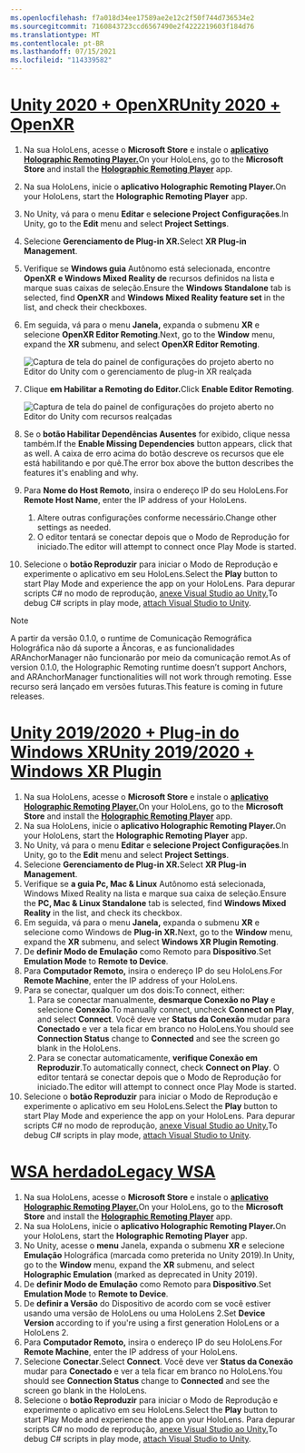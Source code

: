 ```yaml
---
ms.openlocfilehash: f7a018d34ee17589ae2e12c2f50f744d736534e2
ms.sourcegitcommit: 7160843723ccd6567490e2f4222219603f184d76
ms.translationtype: MT
ms.contentlocale: pt-BR
ms.lasthandoff: 07/15/2021
ms.locfileid: "114339582"
---
```

# <a name="unity-2020--openxr"></a>[<span data-ttu-id="5ccb9-101">Unity 2020 + OpenXR</span><span class="sxs-lookup"><span data-stu-id="5ccb9-101">Unity 2020 + OpenXR</span></span>](#tab/openxr)

1. <span data-ttu-id="5ccb9-102">Na sua HoloLens, acesse o **Microsoft Store** e instale o **[aplicativo Holographic Remoting Player.](https://www.microsoft.com/store/p/holographic-remoting-player/9nblggh4sv40)**</span><span class="sxs-lookup"><span data-stu-id="5ccb9-102">On your HoloLens, go to the **Microsoft Store** and install the **[Holographic Remoting Player](https://www.microsoft.com/store/p/holographic-remoting-player/9nblggh4sv40)** app.</span></span>
1. <span data-ttu-id="5ccb9-103">Na sua HoloLens, inicie o **aplicativo Holographic Remoting Player.**</span><span class="sxs-lookup"><span data-stu-id="5ccb9-103">On your HoloLens, start the **Holographic Remoting Player** app.</span></span>
1. <span data-ttu-id="5ccb9-104">No Unity, vá para o menu **Editar** e **selecione Project Configurações**.</span><span class="sxs-lookup"><span data-stu-id="5ccb9-104">In Unity, go to the **Edit** menu and select **Project Settings**.</span></span>
1. <span data-ttu-id="5ccb9-105">Selecione **Gerenciamento de Plug-in XR.**</span><span class="sxs-lookup"><span data-stu-id="5ccb9-105">Select **XR Plug-in Management**.</span></span>
1. <span data-ttu-id="5ccb9-106">Verifique se **Windows guia** Autônomo está selecionada, encontre **OpenXR** **e Windows Mixed Reality de** recursos definidos na lista e marque suas caixas de seleção.</span><span class="sxs-lookup"><span data-stu-id="5ccb9-106">Ensure the **Windows Standalone** tab is selected, find **OpenXR** and **Windows Mixed Reality feature set** in the list, and check their checkboxes.</span></span>
1. <span data-ttu-id="5ccb9-107">Em seguida, vá para o menu **Janela,** expanda o submenu **XR** e selecione **OpenXR Editor Remoting**.</span><span class="sxs-lookup"><span data-stu-id="5ccb9-107">Next, go to the **Window** menu, expand the **XR** submenu, and select **OpenXR Editor Remoting**.</span></span>

    ![Captura de tela do painel de configurações do projeto aberto no Editor do Unity com o gerenciamento de plug-in XR realçada](../images/openxr-features-img-02.png)

1. <span data-ttu-id="5ccb9-109">Clique **em Habilitar a Remoting do Editor.**</span><span class="sxs-lookup"><span data-stu-id="5ccb9-109">Click **Enable Editor Remoting**.</span></span>

    ![Captura de tela do painel de configurações do projeto aberto no Editor do Unity com recursos realçadas](../images/openxr-features-img-03.png)

1. <span data-ttu-id="5ccb9-111">Se o **botão Habilitar Dependências Ausentes** for exibido, clique nessa também.</span><span class="sxs-lookup"><span data-stu-id="5ccb9-111">If the **Enable Missing Dependencies** button appears, click that as well.</span></span> <span data-ttu-id="5ccb9-112">A caixa de erro acima do botão descreve os recursos que ele está habilitando e por quê.</span><span class="sxs-lookup"><span data-stu-id="5ccb9-112">The error box above the button describes the features it's enabling and why.</span></span>
1. <span data-ttu-id="5ccb9-113">Para **Nome do Host Remoto**, insira o endereço IP do seu HoloLens.</span><span class="sxs-lookup"><span data-stu-id="5ccb9-113">For **Remote Host Name**, enter the IP address of your HoloLens.</span></span>
   1. <span data-ttu-id="5ccb9-114">Altere outras configurações conforme necessário.</span><span class="sxs-lookup"><span data-stu-id="5ccb9-114">Change other settings as needed.</span></span>
   1. <span data-ttu-id="5ccb9-115">O editor tentará se conectar depois que o Modo de Reprodução for iniciado.</span><span class="sxs-lookup"><span data-stu-id="5ccb9-115">The editor will attempt to connect once Play Mode is started.</span></span>
1. <span data-ttu-id="5ccb9-116">Selecione o **botão Reproduzir** para iniciar o Modo de Reprodução e experimente o aplicativo em seu HoloLens.</span><span class="sxs-lookup"><span data-stu-id="5ccb9-116">Select the **Play** button to start Play Mode and experience the app on your HoloLens.</span></span> <span data-ttu-id="5ccb9-117">Para depurar scripts C# no modo de reprodução, [anexe Visual Studio ao Unity.](/visualstudio/gamedev/unity/get-started/using-visual-studio-tools-for-unity?pivots=windows)</span><span class="sxs-lookup"><span data-stu-id="5ccb9-117">To debug C# scripts in play mode, [attach Visual Studio to Unity](/visualstudio/gamedev/unity/get-started/using-visual-studio-tools-for-unity?pivots=windows).</span></span>

> [!NOTE]
> <span data-ttu-id="5ccb9-118">A partir da versão 0.1.0, o runtime de Comunicação Remográfica Holográfica não dá suporte a Âncoras, e as funcionalidades ARAnchorManager não funcionarão por meio da comunicação remot.</span><span class="sxs-lookup"><span data-stu-id="5ccb9-118">As of version 0.1.0, the Holographic Remoting runtime doesn’t support Anchors, and ARAnchorManager functionalities will not work through remoting.</span></span>  <span data-ttu-id="5ccb9-119">Esse recurso será lançado em versões futuras.</span><span class="sxs-lookup"><span data-stu-id="5ccb9-119">This feature is coming in future releases.</span></span>

# <a name="unity-20192020--windows-xr-plugin"></a>[<span data-ttu-id="5ccb9-120">Unity 2019/2020 + Plug-in do Windows XR</span><span class="sxs-lookup"><span data-stu-id="5ccb9-120">Unity 2019/2020 + Windows XR Plugin</span></span>](#tab/winxr)

1. <span data-ttu-id="5ccb9-121">Na sua HoloLens, acesse o **Microsoft Store** e instale o **[aplicativo Holographic Remoting Player.](https://www.microsoft.com/store/p/holographic-remoting-player/9nblggh4sv40)**</span><span class="sxs-lookup"><span data-stu-id="5ccb9-121">On your HoloLens, go to the **Microsoft Store** and install the **[Holographic Remoting Player](https://www.microsoft.com/store/p/holographic-remoting-player/9nblggh4sv40)** app.</span></span>
1. <span data-ttu-id="5ccb9-122">Na sua HoloLens, inicie o **aplicativo Holographic Remoting Player.**</span><span class="sxs-lookup"><span data-stu-id="5ccb9-122">On your HoloLens, start the **Holographic Remoting Player** app.</span></span>
1. <span data-ttu-id="5ccb9-123">No Unity, vá para o menu **Editar** e **selecione Project Configurações**.</span><span class="sxs-lookup"><span data-stu-id="5ccb9-123">In Unity, go to the **Edit** menu and select **Project Settings**.</span></span>
1. <span data-ttu-id="5ccb9-124">Selecione **Gerenciamento de Plug-in XR.**</span><span class="sxs-lookup"><span data-stu-id="5ccb9-124">Select **XR Plug-in Management**.</span></span>
1. <span data-ttu-id="5ccb9-125">Verifique se **a guia Pc, Mac & Linux**  Autônomo está selecionada, Windows Mixed Reality na lista e marque sua caixa de seleção.</span><span class="sxs-lookup"><span data-stu-id="5ccb9-125">Ensure the **PC, Mac & Linux Standalone** tab is selected, find **Windows Mixed Reality** in the list, and check its checkbox.</span></span>
1. <span data-ttu-id="5ccb9-126">Em seguida, vá para o menu **Janela,** expanda o submenu **XR** e selecione como Windows de **Plug-in XR.**</span><span class="sxs-lookup"><span data-stu-id="5ccb9-126">Next, go to the **Window** menu, expand the **XR** submenu, and select **Windows XR Plugin Remoting**.</span></span>
1. <span data-ttu-id="5ccb9-127">De **definir Modo de Emulação** como Remoto para **Dispositivo**.</span><span class="sxs-lookup"><span data-stu-id="5ccb9-127">Set **Emulation Mode** to **Remote to Device**.</span></span>
1. <span data-ttu-id="5ccb9-128">Para **Computador Remoto,** insira o endereço IP do seu HoloLens.</span><span class="sxs-lookup"><span data-stu-id="5ccb9-128">For **Remote Machine**, enter the IP address of your HoloLens.</span></span>
1. <span data-ttu-id="5ccb9-129">Para se conectar, qualquer um dos dois:</span><span class="sxs-lookup"><span data-stu-id="5ccb9-129">To connect, either:</span></span>
   1. <span data-ttu-id="5ccb9-130">Para se conectar manualmente, **desmarque Conexão no Play** e selecione **Conexão**.</span><span class="sxs-lookup"><span data-stu-id="5ccb9-130">To manually connect, uncheck **Connect on Play**, and select **Connect**.</span></span> <span data-ttu-id="5ccb9-131">Você deve ver **Status da Conexão** mudar para **Conectado** e ver a tela ficar em branco no HoloLens.</span><span class="sxs-lookup"><span data-stu-id="5ccb9-131">You should see **Connection Status** change to **Connected** and see the screen go blank in the HoloLens.</span></span>
   1. <span data-ttu-id="5ccb9-132">Para se conectar automaticamente, **verifique Conexão em Reproduzir**.</span><span class="sxs-lookup"><span data-stu-id="5ccb9-132">To automatically connect, check **Connect on Play**.</span></span> <span data-ttu-id="5ccb9-133">O editor tentará se conectar depois que o Modo de Reprodução for iniciado.</span><span class="sxs-lookup"><span data-stu-id="5ccb9-133">The editor will attempt to connect once Play Mode is started.</span></span>
1. <span data-ttu-id="5ccb9-134">Selecione o **botão Reproduzir** para iniciar o Modo de Reprodução e experimente o aplicativo em seu HoloLens.</span><span class="sxs-lookup"><span data-stu-id="5ccb9-134">Select the **Play** button to start Play Mode and experience the app on your HoloLens.</span></span> <span data-ttu-id="5ccb9-135">Para depurar scripts C# no modo de reprodução, [anexe Visual Studio ao Unity.](/visualstudio/gamedev/unity/get-started/using-visual-studio-tools-for-unity?pivots=windows)</span><span class="sxs-lookup"><span data-stu-id="5ccb9-135">To debug C# scripts in play mode, [attach Visual Studio to Unity](/visualstudio/gamedev/unity/get-started/using-visual-studio-tools-for-unity?pivots=windows).</span></span>

# <a name="legacy-wsa"></a>[<span data-ttu-id="5ccb9-136">WSA herdado</span><span class="sxs-lookup"><span data-stu-id="5ccb9-136">Legacy WSA</span></span>](#tab/wsa)

1. <span data-ttu-id="5ccb9-137">Na sua HoloLens, acesse o **Microsoft Store** e instale o **[aplicativo Holographic Remoting Player.](https://www.microsoft.com/store/p/holographic-remoting-player/9nblggh4sv40)**</span><span class="sxs-lookup"><span data-stu-id="5ccb9-137">On your HoloLens, go to the **Microsoft Store** and install the **[Holographic Remoting Player](https://www.microsoft.com/store/p/holographic-remoting-player/9nblggh4sv40)** app.</span></span>
1. <span data-ttu-id="5ccb9-138">Na sua HoloLens, inicie o **aplicativo Holographic Remoting Player.**</span><span class="sxs-lookup"><span data-stu-id="5ccb9-138">On your HoloLens, start the **Holographic Remoting Player** app.</span></span>
1. <span data-ttu-id="5ccb9-139">No Unity, acesse o **menu** Janela, expanda o submenu **XR** e selecione **Emulação** Holográfica (marcada como preterida no Unity 2019).</span><span class="sxs-lookup"><span data-stu-id="5ccb9-139">In Unity, go to the **Window** menu, expand the **XR** submenu, and select **Holographic Emulation** (marked as deprecated in Unity 2019).</span></span>
1. <span data-ttu-id="5ccb9-140">De **definir Modo de Emulação** como Remoto para **Dispositivo**.</span><span class="sxs-lookup"><span data-stu-id="5ccb9-140">Set **Emulation Mode** to **Remote to Device**.</span></span>
1. <span data-ttu-id="5ccb9-141">De **definir a Versão** do Dispositivo de acordo com se você estiver usando uma versão de HoloLens ou uma HoloLens 2.</span><span class="sxs-lookup"><span data-stu-id="5ccb9-141">Set **Device Version** according to if you're using a first generation HoloLens or a HoloLens 2.</span></span>
1. <span data-ttu-id="5ccb9-142">Para **Computador Remoto,** insira o endereço IP do seu HoloLens.</span><span class="sxs-lookup"><span data-stu-id="5ccb9-142">For **Remote Machine**, enter the IP address of your HoloLens.</span></span>
1. <span data-ttu-id="5ccb9-143">Selecione **Conectar**.</span><span class="sxs-lookup"><span data-stu-id="5ccb9-143">Select **Connect**.</span></span> <span data-ttu-id="5ccb9-144">Você deve ver **Status da Conexão** mudar para **Conectado** e ver a tela ficar em branco no HoloLens.</span><span class="sxs-lookup"><span data-stu-id="5ccb9-144">You should see **Connection Status** change to **Connected** and see the screen go blank in the HoloLens.</span></span>
1. <span data-ttu-id="5ccb9-145">Selecione o **botão Reproduzir** para iniciar o Modo de Reprodução e experimente o aplicativo em seu HoloLens.</span><span class="sxs-lookup"><span data-stu-id="5ccb9-145">Select the **Play** button to start Play Mode and experience the app on your HoloLens.</span></span> <span data-ttu-id="5ccb9-146">Para depurar scripts C# no modo de reprodução, [anexe Visual Studio ao Unity.](/visualstudio/gamedev/unity/get-started/using-visual-studio-tools-for-unity?pivots=windows)</span><span class="sxs-lookup"><span data-stu-id="5ccb9-146">To debug C# scripts in play mode, [attach Visual Studio to Unity](/visualstudio/gamedev/unity/get-started/using-visual-studio-tools-for-unity?pivots=windows).</span></span>
